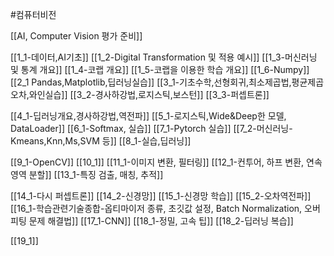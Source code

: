 #컴퓨터비전

[[AI, Computer Vision 평가 준비]]

[[1_1-데이터,AI기초]]
[[1_2-Digital Transformation 및 적용 예시]]
[[1_3-머신러닝 및 통계 개요]]
[[1_4-코랩 개요]]
[[1_5-코랩을 이용한 학습 개요]]
[[1_6-Numpy]]
[[2_1 Pandas,Matplotlib,딥러닝실습]]
[[3_1-기초수학,선형회귀,최소제곱법,평균제곱오차,와인실습]]
[[3_2-경사하강법,로지스틱,보스턴]]
[[3_3-퍼셉트론]]

[[4_1-딥러닝개요,경사하강법,역전파]]
[[5_1-로지스틱,Wide&Deep한 모델, DataLoader]]
[[6_1-Softmax, 실습]]
[[7_1-Pytorch 실습]]
[[7_2-머신러닝-Kmeans,Knn,Ms,SVM 등]]
[[8_1-실습,딥러닝]]

[[9_1-OpenCV]]
[[10_1]]
[[11_1-이미지 변환, 필터링]]
[[12_1-컨투어, 하프 변환, 연속 영역 분할]]
[[13_1-특징 검출, 매칭, 추적]]

[[14_1-다시 퍼셉트론]]
[[14_2-신경망]]
[[15_1-신경망 학습]]
[[15_2-오차역전파]]
[[16_1-학습관련기술종합-옵티마이저 종류, 초깃값 설정, Batch Normalization, 오버피팅 문제 해결법]]
[[17_1-CNN]]
[[18_1-정밀, 고속 팁]]
[[18_2-딥러닝 복습]]

[[19_1]]










